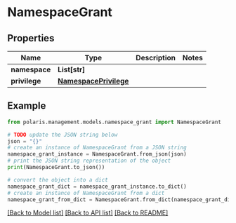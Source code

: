 <!--

 Licensed to the Apache Software Foundation (ASF) under one
 or more contributor license agreements.  See the NOTICE file
 distributed with this work for additional information
 regarding copyright ownership.  The ASF licenses this file
 to you under the Apache License, Version 2.0 (the
 "License"); you may not use this file except in compliance
 with the License.  You may obtain a copy of the License at

   http://www.apache.org/licenses/LICENSE-2.0

 Unless required by applicable law or agreed to in writing,
 software distributed under the License is distributed on an
 "AS IS" BASIS, WITHOUT WARRANTIES OR CONDITIONS OF ANY
 KIND, either express or implied.  See the License for the
 specific language governing permissions and limitations
 under the License.

-->
# NamespaceGrant


## Properties

Name | Type | Description | Notes
------------ | ------------- | ------------- | -------------
**namespace** | **List[str]** |  | 
**privilege** | [**NamespacePrivilege**](NamespacePrivilege.md) |  | 

## Example

```python
from polaris.management.models.namespace_grant import NamespaceGrant

# TODO update the JSON string below
json = "{}"
# create an instance of NamespaceGrant from a JSON string
namespace_grant_instance = NamespaceGrant.from_json(json)
# print the JSON string representation of the object
print(NamespaceGrant.to_json())

# convert the object into a dict
namespace_grant_dict = namespace_grant_instance.to_dict()
# create an instance of NamespaceGrant from a dict
namespace_grant_from_dict = NamespaceGrant.from_dict(namespace_grant_dict)
```
[[Back to Model list]](../README.md#documentation-for-models) [[Back to API list]](../README.md#documentation-for-api-endpoints) [[Back to README]](../README.md)


